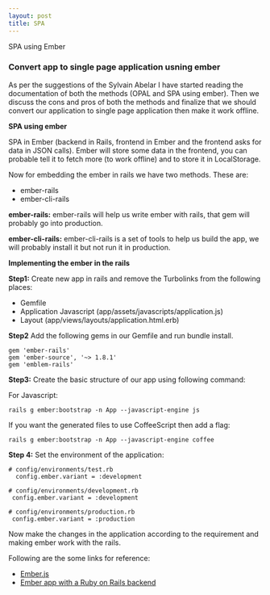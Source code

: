 ```yaml
---
layout: post
title: SPA
---
```

SPA using Ember 

### Convert app to single page application usning ember ###

As per the suggestions of the Sylvain Abelar I have started reading the documentation of both the methods (OPAL  and SPA using ember). Then we discuss the cons and pros of both the methods and finalize that we should convert our application to single page application then make it work offline. 

**SPA using ember**

SPA in Ember (backend in Rails, frontend in Ember and the frontend asks for data in JSON calls). Ember will store some data in the frontend, you can probable tell it to fetch more (to work offline) and to store it in LocalStorage.

Now for embedding the ember in rails we have two methods. These are:

* ember-rails
* ember-cli-rails

**ember-rails:** ember-rails will help us write ember with rails, that gem will probably go into production.

**ember-cli-rails:** ember-cli-rails is a set of tools to help us build the app, we will probably install it but not run it in production.

**Implementing the ember in the rails**

**Step1:** Create new app in rails and remove the Turbolinks from the following places:

* Gemfile
* Application Javascript (app/assets/javascripts/application.js)
* Layout (app/views/layouts/application.html.erb)

**Step2** Add the following gems in our Gemfile and run bundle install.

    gem 'ember-rails'
    gem 'ember-source', '~> 1.8.1'
    gem 'emblem-rails'
    
**Step3:** Create the basic structure of our app using following command:

For Javascript:

    rails g ember:bootstrap -n App --javascript-engine js

If you want the generated files to use CoffeeScript then add a flag:

    rails g ember:bootstrap -n App --javascript-engine coffee
    
**Step 4:** Set the environment of the application:

    # config/environments/test.rb
      config.ember.variant = :development

    # config/environments/development.rb
     config.ember.variant = :development

    # config/environments/production.rb
     config.ember.variant = :production
     
Now make the changes in the application according to the requirement and making ember work with the rails. 

Following are the some links for reference:

* [Ember.js](https://guides.emberjs.com/v2.7.0/)
* [Ember app with a Ruby on Rails backend](http://ember.vicramon.com/)





